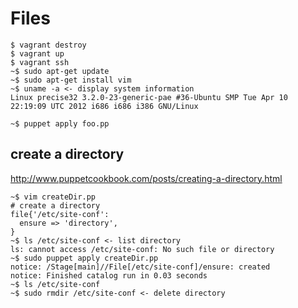 # Files

```
$ vagrant destroy
$ vagrant up
$ vagrant ssh
~$ sudo apt-get update
~$ sudo apt-get install vim
~$ uname -a <- display system information
Linux precise32 3.2.0-23-generic-pae #36-Ubuntu SMP Tue Apr 10 22:19:09 UTC 2012 i686 i686 i386 GNU/Linux
```

```
~$ puppet apply foo.pp
```

## create a directory
http://www.puppetcookbook.com/posts/creating-a-directory.html

```
~$ vim createDir.pp
# create a directory
file{'/etc/site-conf':
  ensure => 'directory',
}
~$ ls /etc/site-conf <- list directory
ls: cannot access /etc/site-conf: No such file or directory
~$ sudo puppet apply createDir.pp
notice: /Stage[main]//File[/etc/site-conf]/ensure: created
notice: Finished catalog run in 0.03 seconds
~$ ls /etc/site-conf
~$ sudo rmdir /etc/site-conf <- delete directory
```

